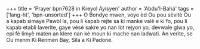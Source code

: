 +++
title = 'Prayer bpn7628 in Kreyol Ayisyen'
author = 'Abdu'l-Bahá'
tags = ['lang-ht', 'bpn-unsorted']
+++
O Bondye mwen, voye èd Ou pou sèvitè Ou a kapab simaye Pawòl la, pou li kapab rejte sa ki manke valè e ki fo, pou li kapab etabli laverite, gaye vèsè sakre yo nan lòt rejyon yo, devwale glwa yo, epi fè limyè maten an klere nan kè moun ki mache nan ladwati. 
An verite, se Ou menm Ki Renmen Bay, Sila a Ki Padone.
